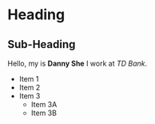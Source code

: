 # Heading 

## Sub-Heading 

Hello, my is **Danny She**
I work at *TD Bank*.

- Item 1
- Item 2
- Item 3
    - Item 3A
    - Item 3B
    